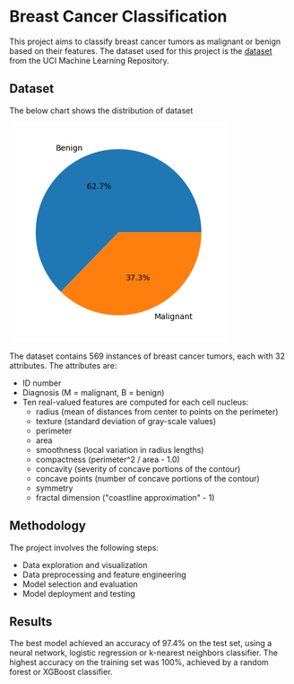 # Breast Cancer Classification

This project aims to classify breast cancer tumors as malignant or benign based on their features. The dataset used for this project is the <a href = "https://archive.ics.uci.edu/dataset/17/breast+cancer+wisconsin+diagnostic">dataset</a><br/> from the UCI Machine Learning Repository.

## Dataset

The below chart shows the distribution of dataset 

<img src="https://github.com/Farah-DeebaJ/BreastCancerClassification/blob/main/Visualisation/Distribution.png">

The dataset contains 569 instances of breast cancer tumors, each with 32 attributes. The attributes are:
- ID number
- Diagnosis (M = malignant, B = benign)
- Ten real-valued features are computed for each cell nucleus:
    - radius (mean of distances from center to points on the perimeter)
    - texture (standard deviation of gray-scale values)
    - perimeter
    - area
    - smoothness (local variation in radius lengths)
    - compactness (perimeter^2 / area - 1.0)
    - concavity (severity of concave portions of the contour)
    - concave points (number of concave portions of the contour)
    - symmetry 
    - fractal dimension ("coastline approximation" - 1)

## Methodology

The project involves the following steps:

- Data exploration and visualization
- Data preprocessing and feature engineering
- Model selection and evaluation
- Model deployment and testing

## Results

The best model achieved an accuracy of 97.4% on the test set, using a neural network, logistic regression or k-nearest neighbors classifier. The highest accuracy on the training set was 100%, achieved by a random forest or XGBoost classifier.
